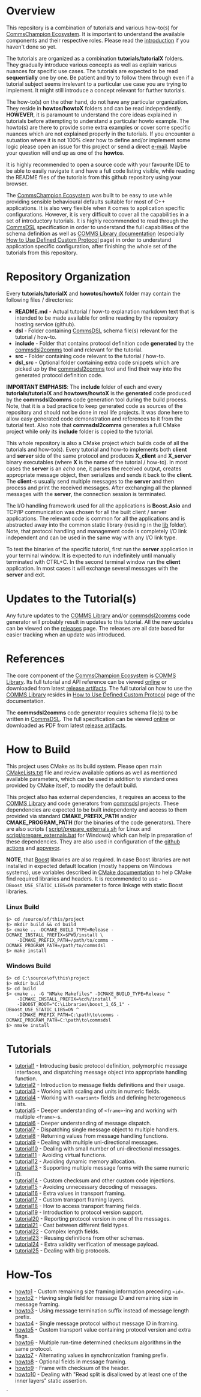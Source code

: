 # Overview
This repository is a combination of tutorials and various how-to(s) for
[CommsChampion Ecosystem](https://commschamp.github.io). It is important to
understand the available components and their respective roles. Please
read the [introduction](https://commschamp.github.io) if you haven't done
so yet.

The tutorials are organized as a combination **tutorials/tutorialX** folders. They 
gradually introduce various concepts as well as explain various nuances for specific
use cases. The tutorials are expected to be read **sequentially**
one by one. Be patient and try to follow them through even if a tutorial subject seems
irrelevant to a particular use case you are trying to implement. It might
still introduce a concept relevant for further tutorials.

The how-to(s) on the other hand, do not have any particular organization. They
reside in **howtos/howtoX** folders and can be read independently. **HOWEVER**, it is
paramount to understand the core ideas explained in tutorials before attempting
to understand a particular howto example. The howto(s) are
there to provide some extra examples or cover some specific nuances which are
not explained properly in the tutorials. If you encounter a sutuation where it is 
not 100% clear how to define and/or implement some logic please open an issue for this 
project or send a direct [e-mail](https://commschamp.github.io/contact/). 
Maybe your question will end up as one of the **howtos**.

It is highly recommended to open 
a source code with your favourite IDE to be able to easily navigate it and 
have a full code listing visible, while reading the README files of the tutorials from this
github repository using your browser.

The [CommsChampion Ecosystem](https://commschamp.github.io) was built to be easy to use 
while providing sensible behavioural defaults suitable for most of C++ applications. It 
is also very flexible when it comes to application specific configurations. However, it 
is very difficult to cover all the capabilities in a set of introductory tutorials.
It is highly recommended to read through the [CommsDSL](https://commschamp.github.io/commsdsl_spec/)
specification in order to understand the full capabilities of the schema definition
as well as [COMMS Library documentation](https://commschamp.github.io/comms_doc/)
(especially [How to Use Defined Custom Protocol](https://commschamp.github.io/comms_doc/page_use_prot.html)
page) in order to understand application specific configuration, after finishing the whole set
of the tutorials from this repository.

# Repository Organization
Every **tutorials/tutorialX** and **howotos/howtoX** folder may contain the following files / directories:

- **README.md** - Actual tutorial / how-to explanation markdown text that is 
intended to be made available for online reading by the repository hosting service
(github).
- **dsl** - Folder containing [CommsDSL](https://github.com/commschamp/CommsDSL-Specification)
schema file(s) relevant for the tutorial / how-to.
- **include** - Folder that contains protocol definition code 
**generated** by the [commsdsl2comms](https://github.com/commschamp/commsdsl)
tool and relevant for the tutorial.
- **src** - Folder containing code relevant to the tutorial / how-to.
- **dsl_src** - Optional folder containing extra code snippets which are 
picked up by the [commsdsl2comms](https://github.com/commschamp/commsdsl) tool
and find their way into the generated protocol definition code.

**IMPORTANT EMPHASIS**: The **include** folder of each and every **tutorials/tutorialX**
and **howtows/howtoX** is the **generated** code produced by the **commsdsl2comms** code
generation tool during the build process. Note, that it is a bad practice to
keep generated code as sources of the repository and should not be done in 
real life projects. It was done here to allow easy generated code demonstration and
references to it from the tutorial text. Also note that **commsdsl2comms** 
generates a full CMake project while only its **include** folder is copied to
the tutorial.

This whole repository is also a CMake project which builds code of all the 
tutorials and how-to(s). Every tutorial and how-to implements both **client** 
and **server** side of the same protocol and produces **X_client** and **X_server**
binary executables (where **X** is the name of the tutorial / how-to). In most
cases the **server** is an _echo_ one, it parses the received output, creates 
appropriate message object, then serializes and sends it back to the **client**.
The **client**-s usually send multiple messages to the **server** and then 
process and print the received messages. After exchanging all the planned
messages with the **server**, the connection session is terminated.

The I/O handling framework used for all the applications is 
**Boost.Asio** and TCP/IP communication was chosen for all the built client / server
applications. The relevant code is common for all the applications and is abstracted away into the
common static library (residing in the [lib](../../tree/master/lib) folder). Note, that
protocol handling and management code is completely I/O link independent and can
be used in the same way with any I/O link type.

To test the binaries of the specific tutorial, first run the **server** application
in your terminal window. It is expected to run indefinitely until manually terminated
with CTRL+C. In the second terminal window run the **client** application. In most
cases it will exchange several messages with the **server** and exit. 

# Updates to the Tutorial(s)
Any future updates to the [COMMS Library](https://github.com/commschamp/comms) and/or
[commsdsl2comms](https://github.com/commschamp/commsdsl) code generator will probably
result in updates to this tutorial. All the new updates can be viewed on
the [releases](https://github.com/commschamp/cc_tutorial/releases) page. The 
releases are all date based for easier tracking when an update was introduced.

# References
The core component of the [CommsChampion Ecosystem](https://commschamp.github.io) is
[COMMS Library](https://github.com/commschamp/comms). Its full
tutorial and API reference can be viewed [online](https://commschamp.github.io/comms_doc) or
downloaded from latest [release artifacts](https://github.com/commschamp/comms/releases).
The full tutorial on how to use the [COMMS Library](https://github.com/commschamp/comms)
resides in
[How to Use Defined Custom Protocol](https://commschamp.github.io/comms_doc/page_use_prot.html)
page of the documentation.

The **commsdsl2comms** code generator requires schema file(s) to be written in
[CommsDSL](https://github.com/commschamp/CommsDSL-Specification). The full specification
can be viewed [online](https://commschamp.github.io/commsdsl_spec/) or
downloaded as PDF from latest [release artifacts](https://github.com/commschamp/CommsDSL-Specification/releases).

# How to Build
This project uses CMake as its build system. Please open main
[CMakeLists.txt](CMakeLists.txt) file and review available options as well as
mentioned available parameters, which can be used in addition to standard 
ones provided by CMake itself, to modify the default build. 

This project also has external dependencies, it requires an access to
the [COMMS Library](https://github.com/commschamp/commsdsl) and
code generators from [commsdsl](https://github.com/commschamp/commsdsl) projects.
These dependencies are expected to be built independenty and access to them provided
via standard **CMAKE_PREFIX_PATH** and/or **CMAKE_PROGRAM_PATH** (for the binaries of
the code generators). There are also scripts (
[script/prepare_externals.sh](script/prepare_externals.sh) for Linux and
[script/prepare_externals.bat](script/prepare_externals.bat) for Windows)
which can help in preparation of these dependencies. They are also used
in configuration of the [github actions](.github/workflows/actions_build.yml) and
[appveyor](.appveyor.yml).

**NOTE**, that [Boost](https://www.boost.org) libraries are also required.
In case Boost libraries are not installed in expected default location
(mostly happens on Windows systems), use variables described in 
[CMake documentation](https://cmake.org/cmake/help/v3.8/module/FindBoost.html) 
to help CMake find required libraries and headers.
It is recommended to use `-DBoost_USE_STATIC_LIBS=ON` parameter to force
linkage with static Boost libraries.

### Linux Build
```
$> cd /source/of/this/project
$> mkdir build && cd build
$> cmake .. -DCMAKE_BUILD_TYPE=Release -DCMAKE_INSTALL_PREFIX=$PWD/install \
    -DCMAKE_PREFIX_PATH=/path/to/comms -DCMAKE_PROGRAM_PATH=/path/to/commsdsl
$> make install
```
### Windows Build
```
$> cd C:\source\of\this\project
$> mkdir build
$> cd build
$> cmake .. -G "NMake Makefiles" -DCMAKE_BUILD_TYPE=Release ^
    -DCMAKE_INSTALL_PREFIX=%cd%/install ^
    -DBOOST_ROOT="C:\Libraries\boost_1_65_1" -DBoost_USE_STATIC_LIBS=ON ^
    -DCMAKE_PREFIX_PATH=C:\path\to\comms -DCMAKE_PROGRAM_PATH=C:\path\to\commsdsl
$> nmake install
```

# Tutorials

- [tutorial1](../../tree/master/tutorials/tutorial1) - Introducing basic protocol definition, polymorphic message 
  interfaces, and dispatching message object into appropriate handling function.
- [tutorial2](../../tree/master/tutorials/tutorial2) - Introduction to message fields definitions and their usage.
- [tutorial3](../../tree/master/tutorials/tutorial3) - Working with scaling and units in numeric fields.
- [tutorial4](../../tree/master/tutorials/tutorial4) - Working with `<variant>` fields and defining heterogeneous
  lists.
- [tutorial5](../../tree/master/tutorials/tutorial5) - Deeper understanding of `<frame>`-ing and working 
  with multiple `<frame>`-s.
- [tutorial6](../../tree/master/tutorials/tutorial6) - Deeper understanding of message dispatch.
- [tutorial7](../../tree/master/tutorials/tutorial7) - Dispatching single message object to multiple handlers.
- [tutorial8](../../tree/master/tutorials/tutorial8) - Returning values from message handling functions.
- [tutorial9](../../tree/master/tutorials/tutorial9) - Dealing with multiple uni-directional messages.
- [tutorial10](../../tree/master/tutorials/tutorial10) - Dealing with small number of uni-directional messages.
- [tutorial11](../../tree/master/tutorials/tutorial11) - Avoiding virtual functions.
- [tutorial12](../../tree/master/tutorials/tutorial12) - Avoiding dynamic memory allocation.
- [tutorial13](../../tree/master/tutorials/tutorial13) - Supporting multiple message forms with the same numeric ID.
- [tutorial14](../../tree/master/tutorials/tutorial14) - Custom checksum and other custom code injections.
- [tutorial15](../../tree/master/tutorials/tutorial15) - Avoiding unnecessary decoding of messages.
- [tutorial16](../../tree/master/tutorials/tutorial16) - Extra values in transport framing.
- [tutorial17](../../tree/master/tutorials/tutorial17) - Custom transport framing layers.
- [tutorial18](../../tree/master/tutorials/tutorial18) - How to access transport framing fields.
- [tutorial19](../../tree/master/tutorials/tutorial19) - Introduction to protocol version support.
- [tutorial20](../../tree/master/tutorials/tutorial20) - Reporting protocol version in one of the messages.
- [tutorial21](../../tree/master/tutorials/tutorial21) - Cast between different field types.
- [tutorial22](../../tree/master/tutorials/tutorial22) - Complex length fields.
- [tutorial23](../../tree/master/tutorials/tutorial23) - Reusing definitions from other schemas.
- [tutorial24](../../tree/master/tutorials/tutorial24) - Extra validity verification of message payload.
- [tutorial25](../../tree/master/tutorials/tutorial25) - Dealing with big protocols.


# How-Tos
- [howto1](../../tree/master/howtos/howto1) - Custom remaining size framing information preceding `<id>`.
- [howto2](../../tree/master/howtos/howto2) - Having single field for message ID and remaining size in message framing.
- [howto3](../../tree/master/howtos/howto3) - Using message termination suffix instead of message length prefix.
- [howto4](../../tree/master/howtos/howto4) - Single message protocol without message ID in framing.
- [howto5](../../tree/master/howtos/howto5) - Custom transport value containing protocol version and extra flags.
- [howto6](../../tree/master/howtos/howto6) - Multiple run-time determined checksum algorithms in the same protocol.
- [howto7](../../tree/master/howtos/howto7) - Alternating values in synchronization framing prefix.
- [howto8](../../tree/master/howtos/howto8) - Optional fields in message framing.
- [howto9](../../tree/master/howtos/howto9) - Frame with checksum of the header.
- [howto10](../../tree/master/howtos/howto10) - Dealing with "Read split is disallowed by at least one of the inner layers" static assertion.

`
